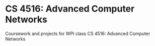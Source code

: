 # CS 4516: Advanced Computer Networks

Coursework and projects for WPI class CS 4516: Advanced Computer Networks
